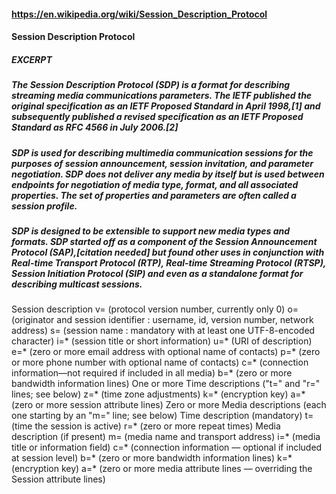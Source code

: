 #### https://en.wikipedia.org/wiki/Session_Description_Protocol
#### Session Description Protocol

##### EXCERPT 

##### The Session Description Protocol (SDP) is a format for describing streaming media communications parameters. The IETF published the original specification as an IETF Proposed Standard in April 1998,[1] and subsequently published a revised specification as an IETF Proposed Standard as RFC 4566 in July 2006.[2]

##### SDP is used for describing multimedia communication sessions for the purposes of session announcement, session invitation, and parameter negotiation. SDP does not deliver any media by itself but is used between endpoints for negotiation of media type, format, and all associated properties. The set of properties and parameters are often called a session profile.

##### SDP is designed to be extensible to support new media types and formats. SDP started off as a component of the Session Announcement Protocol (SAP),[citation needed] but found other uses in conjunction with Real-time Transport Protocol (RTP), Real-time Streaming Protocol (RTSP), Session Initiation Protocol (SIP) and even as a standalone format for describing multicast sessions.

Session description
    v=  (protocol version number, currently only 0)
    o=  (originator and session identifier : username, id, version number, network address)
    s=  (session name : mandatory with at least one UTF-8-encoded character)
    i=* (session title or short information)
    u=* (URI of description)
    e=* (zero or more email address with optional name of contacts)
    p=* (zero or more phone number with optional name of contacts)
    c=* (connection information—not required if included in all media)
    b=* (zero or more bandwidth information lines)
    One or more Time descriptions ("t=" and "r=" lines; see below)
    z=* (time zone adjustments)
    k=* (encryption key)
    a=* (zero or more session attribute lines)
    Zero or more Media descriptions (each one starting by an "m=" line; see below)
Time description (mandatory)
    t=  (time the session is active)
    r=* (zero or more repeat times)
Media description (if present)
    m=  (media name and transport address)
    i=* (media title or information field)
    c=* (connection information — optional if included at session level)
    b=* (zero or more bandwidth information lines)
    k=* (encryption key)
    a=* (zero or more media attribute lines — overriding the Session attribute lines)
